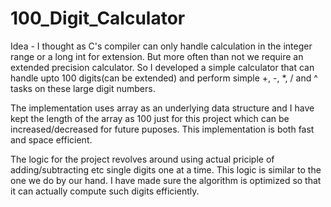 # 100_Digit_Calculator

Idea - I thought as C's compiler can only handle calculation in the integer range or a long int for extension. But more often
than not we require an extended precision calculator. So I developed a simple calculator that can handle upto 100 digits(can be extended) and perform simple +, -, *, / and ^ tasks on these large digit numbers.

The implementation uses array as an underlying data structure and I have kept the length of the array as 100 just for this project which can be increased/decreased for future puposes. This implementation is both fast and space efficient.

The logic for the project revolves around using actual priciple of adding/subtracting etc single digits one at a time. This logic is similar to the one we do by our hand. I have made sure the algorithm is optimized so that it can actually compute such digits efficiently.
